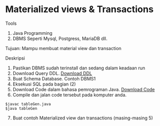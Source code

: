 # Materialized views & Transactions

Tools 
1. Java Programming
2. DBMS Seperti Mysql, Postgress, MariaDB dll.

Tujuan: Mampu membuat material view dan transaction

Deskripsi
1. Pastikan DBMS sudah terinstall dan sedang dalam keadaan run
2. Download Query DDL. [Download DDL](https://github.com/Ikan2Ikan/IF3144-1920/blob/master/tunning/sql/DDL-MySQL.sql)
3. Buat Schema Database. Contoh DBMS1
4. Eksekusi SQL pada bagian (2)
5. Download Code dalam bahasa pemrograman Java. [Download Code](https://github.com/Ikan2Ikan/IF3144-1920/blob/master/tunning/sql/tableGen.zip)
6. Compile dan jalan code tersebut pada komputer anda.
```
$javac tableGen.java
$java tableGen
```
7. Buat contoh Materialized view dan transactions (masing-masing 5)

